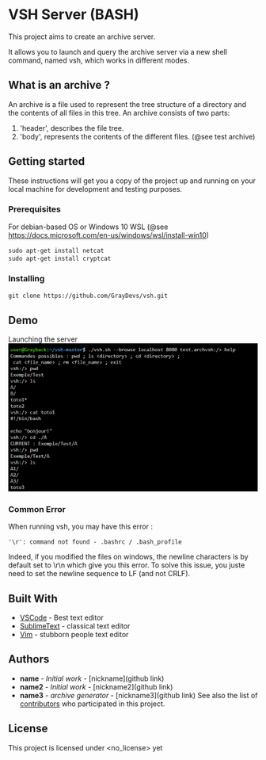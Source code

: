 # VSH Server (BASH)

This project aims to create an archive server.

It allows you to launch and query the archive server via a
new shell command, named vsh, which works in different modes.

## What is an archive ?

An archive is a file used to represent the tree structure of a directory and the contents of all files in this tree.
An archive consists of two parts:
1) 'header', describes the file tree.
2) 'body', represents the contents of the different files.
(@see test archive)

## Getting started

These instructions will get you a copy of the project up and running on your local machine for development and testing purposes. 

### Prerequisites

For debian-based OS or Windows 10 WSL
(@see https://docs.microsoft.com/en-us/windows/wsl/install-win10)
```
sudo apt-get install netcat
sudo apt-get install cryptcat
```

### Installing
```
git clone https://github.com/GrayDevs/vsh.git
```

## Demo

Launching the server
![launch](IMG_Demo/browse.PNG?raw=true "Title")

### Common Error

When running vsh, you may have this error :
```
'\r': command not found - .bashrc / .bash_profile
```
Indeed, if you modified the files on windows, the newline characters is by default set to \r\n which give you this error.
To solve this issue, you juste need to set the newline sequence to LF (and not CRLF).

## Built With
* [VSCode](https://code.visualstudio.com/) - Best text editor
* [SublimeText](http://www.sublimetext.com/) - classical text editor
* [Vim](https://github.com/vim/vim) - stubborn people text editor

## Authors
* **name** - *Initial work* - [nickname](github link)
* **name2** - *Initial work* - [nickname2](github link)
* **name3** - *archive generator* - [nickname3](github link)
See also the list of [contributors](https://github.com/your/project/contributors) who participated in this project.

## License

This project is licensed under <no_license> yet

